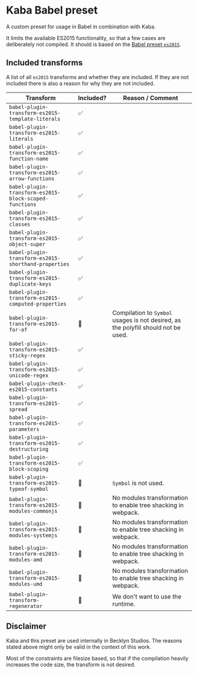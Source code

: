 Kaba Babel preset
=================

A custom preset for usage in Babel in combination with Kaba.

It limits the available ES2015 functionality, so that a few cases are deliberately not compiled.
It should is based on the [Babel preset `es2015`](https://babeljs.io/docs/plugins/preset-es2015/).


Included transforms
-------------------

A list of all `es2015` transforms and whether they are included.
If they are not included there is also a reason for why they are not included.


| Transform                                                 | Included?  | Reason / Comment  |
| --------------------------------------------------------- | ---------- | ----------------- |
| `babel-plugin-transform-es2015-template-literals`         | ✅         |                   |
| `babel-plugin-transform-es2015-literals`                  | ✅         |                   |
| `babel-plugin-transform-es2015-function-name`             | ✅         |                   |
| `babel-plugin-transform-es2015-arrow-functions`           | ✅         |                   |
| `babel-plugin-transform-es2015-block-scoped-functions`    | ✅         |                   |
| `babel-plugin-transform-es2015-classes`                   | ✅         |                   |
| `babel-plugin-transform-es2015-object-super`              | ✅         |                   |
| `babel-plugin-transform-es2015-shorthand-properties`      | ✅         |                   |
| `babel-plugin-transform-es2015-duplicate-keys`            | ✅         |                   |
| `babel-plugin-transform-es2015-computed-properties`       | ✅         |                   |
| `babel-plugin-transform-es2015-for-of`                    | 🚫         | Compilation to `Symbol` usages is not desired, as the polyfill should not be used. |
| `babel-plugin-transform-es2015-sticky-regex`              | ✅         |                   |
| `babel-plugin-transform-es2015-unicode-regex`             | ✅         |                   |
| `babel-plugin-check-es2015-constants`                     | ✅         |                   |
| `babel-plugin-transform-es2015-spread`                    | ✅         |                   |
| `babel-plugin-transform-es2015-parameters`                | ✅         |                   |
| `babel-plugin-transform-es2015-destructuring`             | ✅         |                   |
| `babel-plugin-transform-es2015-block-scoping`             | ✅         |                   |
| `babel-plugin-transform-es2015-typeof-symbol`             | 🚫         | `Symbol` is not used. |
| `babel-plugin-transform-es2015-modules-commonjs`          | 🚫         | No modules transformation to enable tree shacking in webpack. |
| `babel-plugin-transform-es2015-modules-systemjs`          | 🚫         | No modules transformation to enable tree shacking in webpack. |
| `babel-plugin-transform-es2015-modules-amd`               | 🚫         | No modules transformation to enable tree shacking in webpack. |
| `babel-plugin-transform-es2015-modules-umd`               | 🚫         | No modules transformation to enable tree shacking in webpack. |
| `babel-plugin-transform-regenerator`                      | 🚫         | We don't want to use the runtime. |


Disclaimer
----------

Kaba and this preset are used internally in Becklyn Studios. The reasons stated above might only be valid in the context of this work.

Most of the constraints are filesize based, so that if the compilation heavily increases the code size, the transform is not desired.
